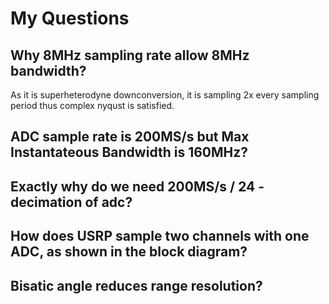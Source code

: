 # My Questions
## Why 8MHz sampling rate allow 8MHz bandwidth?
As it is superheterodyne downconversion, it is sampling 2x every sampling period thus complex nyqust is satisfied.
## ADC sample rate is 200MS/s but Max Instantateous Bandwidth is 160MHz?

## Exactly why do we need 200MS/s / 24 - decimation of adc? 
## How does USRP sample two channels with one ADC, as shown in the block diagram?

## Bisatic angle reduces range resolution?
